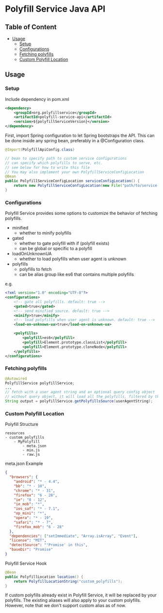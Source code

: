 <a name="top"></a>
# Polyfill Service Java API

## Table of Content
- [Usage](#usage)
    - [Setup](#setup)
    - [Configurations](#configurations)
    - [Fetching polyfills](#fetching-polyfills)
    - [Custom Polyfill Location](#custom-polyfill-location)

<a name="usage"></a>
## Usage

<a name="setup"></a>
### Setup
Include dependency in pom.xml
```xml
<dependency>
    <groupId>org.polyfillservice</groupId>
    <artifactId>polyfill-service-api</artifactId>
    <version>${polyfillServiceVersion}</version>
</dependency>
```

First, import Spring configuration to let Spring bootstraps the API. This can be done inside any spring bean, preferably in a @Configuration class.
```java
@Import(PolyfillApiConfig.class)

// bean to specify path to custom service configurations
// can specify which polyfills to serve, etc.
// see below for how to write this file
// You may also implement your own PolyfillServiceConfigLocation
@Bean
public PolyfillServiceConfigLocation serviceConfigLocation() {
    return new PolyfillServiceConfigLocation(new File("path/to/service-config.xml"));
}
```

<a name="configurations"></a>
### Configurations
Polyfill Service provides some options to customize the behavior of fetching polyfills.
- minified
    - whether to minify polyfills
- gated
    - whether to gate polyfill with if (polyfill exists)
    - can be global or specific to a polyfill
- loadOnUnknownUA
    - whether to load polyfills when user agent is unknown
- polyfills
    - polyfills to fetch
    - can be alias group like es6 that contains multiple polyfills

e.g.
```xml
<?xml version="1.0" encoding="UTF-8"?>
<configurations>
    <!-- gate all polyfills. default: true -->
    <gated>true</gated>
    <!-- send minified source. default: true -->
    <minify>true</minify>
    <!-- load polyfills when user agent is unknown. default: true -->
    <load-on-unknown-ua>true</load-on-unknown-ua>

    <polyfills>
        <polyfill>es6</polyfill>
        <polyfill>Element.prototype.classList</polyfill>
        <polyfill>Element.prototype.cloneNode</polyfill>
    </polyfills>
</configurations>
```

<a name="fetching-polyfills"></a>
### Fetching polyfills
```java
@Autowired
PolyfillService polyfillService;
...
// fetch with a user agent string and an optional query config object
// without query object, it will load all the polyfills, filtered by the user agent string
String output = polyfillService.getPolyfillsSource(userAgentString);
```

<a name="custom-polyfill-location"></a>
### Custom Polyfill Location

Polyfill Structure
```
resources
- custom_polyfills
    - MyPolyfill
        - meta.json
        - min.js
        - raw.js
```

meta.json Example
```json
{
  "browsers": {
    "android": "* - 4.4",
    "bb": "* - 10",
    "chrome": "* - 31",
    "firefox": "6 - 28",
    "ie": "8 - 12",
    "ie_mob": "*",
    "ios_saf": "* - 7.1",
    "op_mini": "*",
    "opera": "* - 19",
    "safari": "* - 7",
    "firefox_mob": "6 - 28"
  },
  "dependencies": ["setImmediate", "Array.isArray", "Event"],
  "license": "MIT",
  "detectSource": "'Promise' in this",
  "baseDir": "Promise"
}
```

Polyfill Service Hook
```java
@Bean
public PolyfillLocation location() {
    return PolyfillLocationString("custom_polyfills");
}
```

If custom polyfills already exist in Polyfill Service, it will be replaced by your polyfills. The existing aliases will also apply to your custom polyfills. However, note that we don't support custom alias as of now.